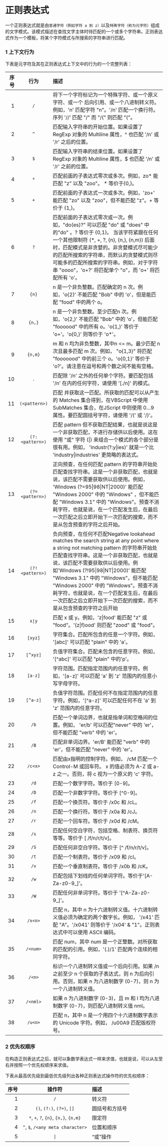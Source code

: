 # 正则表达式

一个正则表达式就是由`普通字符（例如字符 a 到 z）`以及`特殊字符（称为元字符）`组成的文字模式。该模式描述在查找文字主体时待匹配的一个或多个字符串。正则表达式作为一个模板，将某个字符模式与所搜索的字符串进行匹配。

### 1 上下文行为

下表是元字符及其在正则表达式上下文中的行为的一个完整列表：

|序号|行为|描述|
|---:|:---:|:---|
|1|`/`|将下一个字符标记为一个特殊字符、或一个原义字符、或一个 后向引用、或一个八进制转义符。例如，'n' 匹配字符 "n"。'/n' 匹配一个换行符。序列 '//' 匹配 "/" 而 "/(" 则匹配 "("。|
|2|`^`|匹配输入字符串的开始位置。如果设置了 RegExp 对象的 Multiline 属性，^ 也匹配 '/n' 或 '/r' 之后的位置。|
|3|`$`|匹配输入字符串的结束位置。如果设置了RegExp 对象的 Multiline 属性，$ 也匹配 '/n' 或 '/r' 之前的位置。|
|4|`*`|匹配前面的子表达式零次或多次。例如，zo* 能匹配 "z" 以及 "zoo"。 * 等价于{0,}。|
|5|`+`|匹配前面的子表达式一次或多次。例如，'zo+' 能匹配 "zo" 以及 "zoo"，但不能匹配 "z"。+ 等价于 {1,}。|
|6|`?`|匹配前面的子表达式零次或一次。例如，"do(es)?" 可以匹配 "do" 或 "does" 中的"do" 。? 等价于 {0,1}。 当该字符紧跟在任何一个其他限制符 (*, +, ?, {n}, {n,}, {n,m}) 后面时，匹配模式是非贪婪的。非贪婪模式尽可能少的匹配所搜索的字符串，而默认的贪婪模式则尽可能多的匹配所搜索的字符串。例如，对于字符串 "oooo"，'o+?' 将匹配单个 "o"，而 'o+' 将匹配所有 'o'。|
|7|`{n}`|n 是一个非负整数。匹配确定的 n 次。例如，'o{2}' 不能匹配 "Bob" 中的 'o'，但是能匹配 "food" 中的两个 o。|
|8|`{n,}`|n 是一个非负整数。至少匹配n 次。例如，'o{2,}' 不能匹配 "Bob" 中的 'o'，但能匹配 "foooood" 中的所有 o。'o{1,}' 等价于 'o+'。'o{0,}' 则等价于 'o*'。|
|9|`{n,m}`|m 和 n 均为非负整数，其中n <= m。最少匹配 n 次且最多匹配 m 次。例如， "o{1,3}" 将匹配 "fooooood" 中的前三个 o。'o{0,1}' 等价于 'o?'。请注意在逗号和两个数之间不能有空格。|
|10|`.`|匹配除 '/n' 之外的任何单个字符。要匹配包括 '/n' 在内的任何字符，请使用 '[./n]' 的模式。|
|11|`(<pattern>)`|匹配 <pattern> 并获取这一匹配。所获取的匹配可以从产生的 Matches 集合得到，在VBScript 中使用 SubMatches 集合，在JScript 中则使用 $0…$9 属性。要匹配圆括号字符，请使用 '/(' 或 '/)'。|
|12|`(?:<pattern>)`|匹配 pattern 但不获取匹配结果，也就是说这是一个非获取匹配，不进行存储供以后使用。这在使用 "或" 字符 (&#124;) 来组合一个模式的各个部分是很有用。例如， 'industr(?:y&#124;ies)' 就是一个比 'industry&#124;industries' 更简略的表达式。|
|13|`(?=<pattern>)`|正向预查，在任何匹配 pattern 的字符串开始处匹配查找字符串。这是一个非获取匹配，也就是说，该匹配不需要获取供以后使用。例如， 'Windows (?=95&#124;98&#124;NT&#124;2000)' 能匹配 "Windows 2000" 中的 "Windows" ，但不能匹配 "Windows 3.1" 中的 "Windows"。预查不消耗字符，也就是说，在一个匹配发生后，在最后一次匹配之后立即开始下一次匹配的搜索，而不是从包含预查的字符之后开始。|
|14|`(?!<pattern>)`|负向预查，在任何不匹配Negative lookahead matches the search string at any point where a string not matching pattern 的字符串开始处匹配查找字符串。这是一个非获取匹配，也就是说，该匹配不需要获取供以后使用。例如'Windows (?!95&#124;98&#124;NT&#124;2000)' 能匹配 "Windows 3.1" 中的 "Windows"，但不能匹配 "Windows 2000" 中的 "Windows"。预查不消耗字符，也就是说，在一个匹配发生后，在最后一次匹配之后立即开始下一次匹配的搜索，而不是从包含预查的字符之后开始|
|15|<code>x&#124;y</code>|匹配 x 或 y。例如，'z&#124;food' 能匹配 "z" 或 "food"。'(z&#124;f)ood' 则匹配 "zood" 或 "food"。|
|16|`[xyz]`|字符集合。匹配所包含的任意一个字符。例如， '[abc]' 可以匹配 "plain" 中的 'a'。|
|17|`[^xyz]`|负值字符集合。匹配未包含的任意字符。例如， '[^abc]' 可以匹配 "plain" 中的'p'。|
|18|`[a-z]`|字符范围。匹配指定范围内的任意字符。例如，'[a-z]' 可以匹配 'a' 到 'z' 范围内的任意小写字母字符。|
|19|`[^a-z]`|负值字符范围。匹配任何不在指定范围内的任意字符。例如，'[^a-z]' 可以匹配任何不在 'a' 到 'z' 范围内的任意字符。|
|20|`/b`|匹配一个单词边界，也就是指单词和空格间的位置。例如， 'er/b' 可以匹配"never" 中的 'er'，但不能匹配 "verb" 中的 'er'。|
|21|`/B`|匹配非单词边界。'er/B' 能匹配 "verb" 中的 'er'，但不能匹配 "never" 中的 'er'。|
|22|`/c<x>`|匹配由x指明的控制字符。例如， /cM 匹配一个 Control-M 或回车符。 x 的值必须为 A-Z 或 a-z 之一。否则，将 c 视为一个原义的 'c' 字符。|
|23|`/d`|匹配一个数字字符。等价于 [0-9]。|
|24|`/D`|匹配一个非数字字符。等价于 [^0-9]。|
|25|`/f`|匹配一个换页符。等价于 /x0c 和 /cL。|
|26|`/n`|匹配一个换行符。等价于 /x0a 和 /cJ。|
|27|`/r`|匹配一个回车符。等价于 /x0d 和 /cM。|
|28|`/s`|匹配任何空白字符，包括空格、制表符、换页符等等。等价于 [ /f/n/r/t/v]。|
|29|`/S`|匹配任何非空白字符。等价于 [^ /f/n/r/t/v]。|
|30|`/t`|匹配一个制表符。等价于 /x09 和 /cI。|
|31|`/v`|匹配一个垂直制表符。等价于 /x0b 和 /cK。|
|32|`/w`|匹配包括下划线的任何单词字符。等价于'[A-Za-z0-9_]'。|
|33|`/W`|匹配任何非单词字符。等价于 '[^A-Za-z0-9_]'。|
|34|`/x<n>`|匹配 n，其中 n 为十六进制转义值。十六进制转义值必须为确定的两个数字长。例如， '/x41' 匹配 "A"。'/x041' 则等价于 '/x04' & "1"。正则表达式中可以使用 ASCII 编码。|
|35|`/<num>`|匹配 num，其中 num 是一个正整数。对所获取的匹配的引用。例如，'(.)/1' 匹配两个连续的相同字符。|
|36|`/<n>`|标识一个八进制转义值或一个后向引用。如果 /n 之前至少 n 个获取的子表达式，则 n 为后向引用。否则，如果 n 为八进制数字 (0-7)，则 n 为一个八进制转义值。|
|37|`/<nml>`|如果 n 为八进制数字 (0-3)，且 m 和 l 均为八进制数字 (0-7)，则匹配八进制转义值 nml。|
|38|`/u<n>`|匹配 n，其中 n 是一个用四个十六进制数字表示的 Unicode 字符。例如， /u00A9 匹配版权符号。|


### 2 优先权顺序

在构造正则表达式之后，就可以象数学表达式一样来求值，也就是说，可以从左至右并按照一个优先权顺序来求值。  

下表从最高优先级到最低优先级列出各种正则表达式操作符的优先权顺序：

|序号|操作符|描述|
|---:|:---:|:---|
|1|`/`|转义符|
|2|`()`, `(?:)`, `(?=)`, `[]`|圆括号和方括号|
|3|`*`, `+`, `?`, `{n}`, `{n,}`, `{n,m}`|限定符|
|4|`^`, `$`, `/<any meta character>`|位置和顺序|
|5|<code>&#124;</code>|“或”操作|
